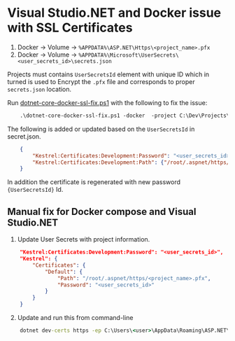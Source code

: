 # Visual Studio.NET and Docker issue with SSL Certificates

1. Docker -> Volume -> `%APPDATA%\ASP.NET\Https\<project_name>.pfx` 
2. Docker -> Volume -> `%APPDATA%\Microsoft\UserSecrets\<user_secrets_id>\secrets.json`

Projects must contains `UserSecretsId` element with unique ID which in turned is used to Encrypt the `.pfx` file and corresponds to proper `secrets.json` location. 

Run [dotnet-core-docker-ssl-fix.ps1](./dotnet-core-docker-ssl-fix.ps1)  with the following to fix the issue:
```ps
    .\dotnet-core-docker-ssl-fix.ps1 -docker  -project C:\Dev\Projects\TestMvCProj2\TestMvCProj2.csproj
```

The following is added or updated based on the `UserSecretsId` in secret.json.
```json
    {
        "Kestrel:Certificates:Development:Password": "<user_secrets_id>",
        "Kestrel:Certificates:Development:Path": {"/root/.aspnet/https/<project_name>.pfx"}
    }
```

In addition the certificate is regenerated with new password `{UserSecretsId}` Id.

## Manual fix for Docker compose and Visual Studio.NET

1. Update User Secrets with project information.

```json
    "Kestrel:Certificates:Development:Password": "<user_secrets_id>",
    "Kestrel": {
        "Certificates": {
            "Default": {
                "Path": "/root/.aspnet/https/<project_name>.pfx",
                "Password": "<user_secrets_id>"
            }
        }
    }
```

2. Update and run this from command-line

```cmd
    dotnet dev-certs https -ep C:\Users\<user>\AppData\Roaming\ASP.NET\Https\<project_name>.pfx -p <user_secrets_id>
```
